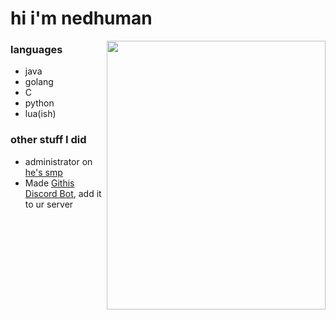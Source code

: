 # hi i'm nedhuman

<img align="right" width="350" height="430" src="https://github.com/user-attachments/assets/fb23fe9f-a8c4-461b-a182-a1e905fd073a">

### languages

* java
* golang
* C
* python
* lua(ish)

### other stuff I did
* administrator on [he's smp](https://heesesmp.com)
* Made [Githis Discord Bot](https://discord.com/oauth2/authorize?client_id=1236612862236033055), add it to ur server
